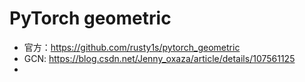 # PyTorch geometric

- 官方：https://github.com/rusty1s/pytorch_geometric
- GCN: https://blog.csdn.net/Jenny_oxaza/article/details/107561125
- 